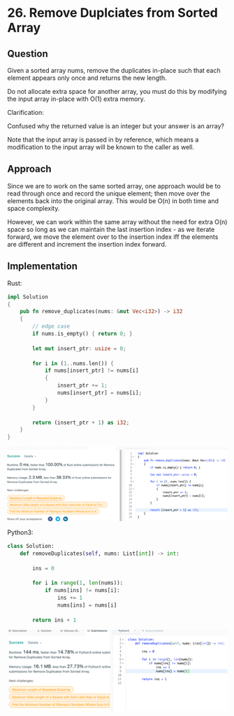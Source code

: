 # 26. Remove Duplciates from Sorted Array

## Question

Given a sorted array nums, remove the duplicates in-place such that each element appears only once and returns the new length.

Do not allocate extra space for another array, you must do this by modifying the input array in-place with O(1) extra memory.

Clarification:

Confused why the returned value is an integer but your answer is an array?

Note that the input array is passed in by reference, which means a modification to the input array will be known to the caller as well.

## Approach

Since we are to work on the same sorted array, one approach would be to read through once and record the unique element; then move over the elements back into the original array. This would be O(n) in both time and space complexity.

However, we can work within the same array without the need for extra O(n) space so long as we can maintain the last insertion index - as we iterate forward, we move the element over to the insertion index iff the elements are different and increment the insertion index forward.

## Implementation

Rust:

```rust
impl Solution 
{
    pub fn remove_duplicates(nums: &mut Vec<i32>) -> i32 
    {
        // edge case
        if nums.is_empty() { return 0; }
        
        let mut insert_ptr: usize = 0;
        
        for i in (1..nums.len()) {
            if nums[insert_ptr] != nums[i] 
            {
                insert_ptr += 1;
                nums[insert_ptr] = nums[i];
            }
        }
        
        return (insert_ptr + 1) as i32;
    }
}
```

![Acceptance-Test](resource/0026-Remove-Duplicates-from-Sorted-Array-Rust.png)

Python3:

```python
class Solution:
    def removeDuplicates(self, nums: List[int]) -> int:
        
        ins = 0
        
        for i in range(1, len(nums)):
            if nums[ins] != nums[i]:
                ins += 1
                nums[ins] = nums[i]
        
        return ins + 1
```

![Acceptance-Test](resource/0026-Remove-Duplicates-from-Sorted-Array-Python3.png)
